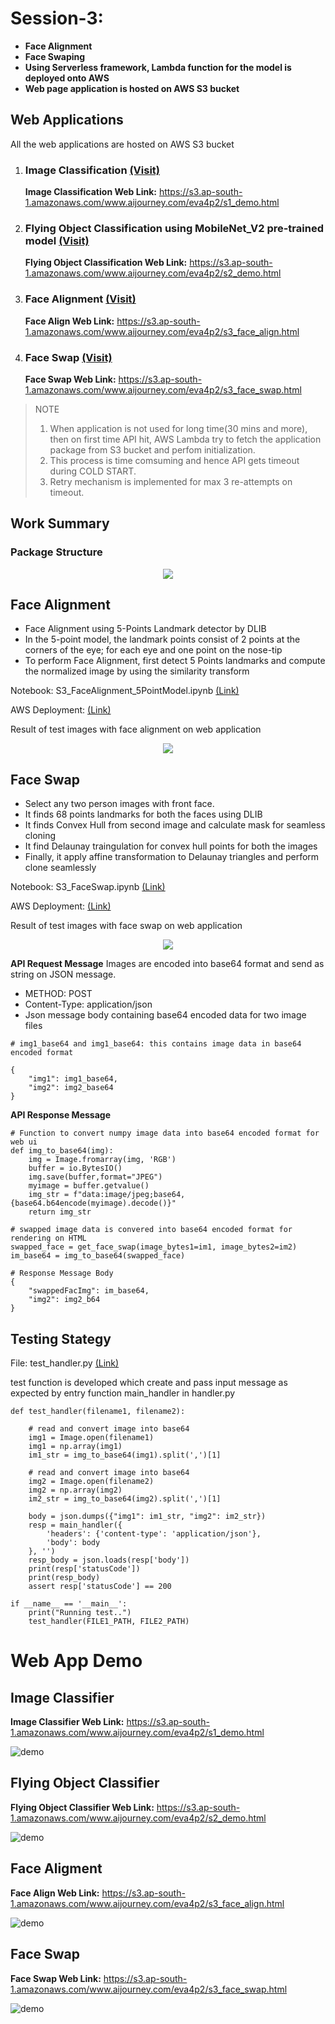 # Session-3: 
* **Face Alignment**
* **Face Swaping**
* **Using Serverless framework, Lambda function for the model is deployed onto AWS**
* **Web page application is hosted on AWS S3 bucket**


## Web Applications

All the web applications are hosted on AWS S3 bucket

1. ### Image Classification [(Visit)](https://s3.ap-south-1.amazonaws.com/www.aijourney.com/eva4p2/s1_demo.html)
   **Image Classification Web Link:** https://s3.ap-south-1.amazonaws.com/www.aijourney.com/eva4p2/s1_demo.html

2. ### Flying Object Classification using MobileNet_V2 pre-trained model [(Visit)](https://s3.ap-south-1.amazonaws.com/www.aijourney.com/eva4p2/s2_demo.html)
   **Flying Object Classification Web Link:** https://s3.ap-south-1.amazonaws.com/www.aijourney.com/eva4p2/s2_demo.html

3. ### Face Alignment [(Visit)](https://s3.ap-south-1.amazonaws.com/www.aijourney.com/eva4p2/s3_face_align.html)
   **Face Align Web Link:** https://s3.ap-south-1.amazonaws.com/www.aijourney.com/eva4p2/s3_face_align.html

4. ### Face Swap [(Visit)](https://s3.ap-south-1.amazonaws.com/www.aijourney.com/eva4p2/s3_face_swap.html)
   **Face Swap Web Link:** https://s3.ap-south-1.amazonaws.com/www.aijourney.com/eva4p2/s3_face_swap.html

>NOTE
> 1. When application is not used for long time(30 mins and more), then on first time API hit, AWS Lambda try to fetch the application package from S3 bucket and perfom initialization.
> 2. This process is time comsuming and hence API gets timeout during COLD START. 
> 3. Retry mechanism is implemented for max 3 re-attempts on timeout. 

## Work Summary

### Package Structure

<p align="center"><img style="max-width:800px" src="doc_images/folder_structure.png"></p>

## Face Alignment

* Face Alignment using 5-Points Landmark detector by DLIB
* In the 5-point model, the landmark points consist of 2 points at the corners of the eye; for each eye and one point on the nose-tip
* To perform Face Alignment, first detect 5 Points landmarks and compute the normalized image by using the similarity transform

Notebook: S3_FaceAlignment_5PointModel.ipynb [(Link)](notebooks/S3_FaceAlignment_5PointModel.ipynb)

AWS Deployment: [(Link)](aws_deployment/s3-face-align-aws)

Result of test images with face alignment on web application

<p align="center"><img style="max-width:800px" src="doc_images/face_align_result.png"></p>


## Face Swap

* Select any two person images with front face.
* It finds 68 points landmarks for both the faces using DLIB
* It finds Convex Hull from second image and calculate mask for seamless cloning
* It find Delaunay traingulation for convex hull points for both the images
* Finally, it apply affine transformation to Delaunay triangles and perform clone seamlessly

Notebook: S3_FaceSwap.ipynb [(Link)](notebooks/S3_FaceSwap.ipynb)

AWS Deployment: [(Link)](aws_deployment/s3-face-swap-aws)

Result of test images with face swap on web application

<p align="center"><img style="max-width:800px" src="doc_images/face_swap_result.png"></p>

**API Request Message**
Images are encoded into base64 format and send as string on JSON message.
* METHOD: POST
* Content-Type: application/json
* Json message body containing base64 encoded data for two image files

```
# img1_base64 and img1_base64: this contains image data in base64 encoded format

{
	"img1": img1_base64,
	"img2": img2_base64
}
```

**API Response Message**
```
# Function to convert numpy image data into base64 encoded format for web ui
def img_to_base64(img):
    img = Image.fromarray(img, 'RGB') 
    buffer = io.BytesIO()
    img.save(buffer,format="JPEG")
    myimage = buffer.getvalue()                     
    img_str = f"data:image/jpeg;base64,{base64.b64encode(myimage).decode()}"
    return img_str

# swapped image data is convered into base64 encoded format for rendering on HTML
swapped_face = get_face_swap(image_bytes1=im1, image_bytes2=im2)
im_base64 = img_to_base64(swapped_face)

# Response Message Body
{
	"swappedFacImg": im_base64,
	"img2": img2_b64
}
```

## Testing Stategy

File: test_handler.py [(Link)](aws_deployment/s3-face-swap-aws/test/test_handler.py)

test function is developed which create and pass input message as expected by entry function main_handler in handler.py 

```
def test_handler(filename1, filename2):

    # read and convert image into base64
    img1 = Image.open(filename1)
    img1 = np.array(img1)
    im1_str = img_to_base64(img1).split(',')[1]

    # read and convert image into base64
    img2 = Image.open(filename2)
    img2 = np.array(img2)
    im2_str = img_to_base64(img2).split(',')[1]

    body = json.dumps({"img1": im1_str, "img2": im2_str})
    resp = main_handler({
        'headers': {'content-type': 'application/json'},
        'body': body
    }, '')
    resp_body = json.loads(resp['body'])
    print(resp['statusCode'])
    print(resp_body)
    assert resp['statusCode'] == 200

if __name__ == '__main__':
    print("Running test..")
    test_handler(FILE1_PATH, FILE2_PATH)
```

# Web App Demo

## Image Classifier

**Image Classifier Web Link:** https://s3.ap-south-1.amazonaws.com/www.aijourney.com/eva4p2/s1_demo.html

![demo](doc_images/s1_demo.gif)

## Flying Object Classifier

**Flying Object Classifier Web Link:** https://s3.ap-south-1.amazonaws.com/www.aijourney.com/eva4p2/s2_demo.html

![demo](doc_images/s2_demo.gif)

## Face Aligment

**Face Align Web Link:** https://s3.ap-south-1.amazonaws.com/www.aijourney.com/eva4p2/s3_face_align.html

![demo](doc_images/s3_demo_face_align.gif)


## Face Swap

**Face Swap Web Link:** https://s3.ap-south-1.amazonaws.com/www.aijourney.com/eva4p2/s3_face_swap.html

![demo](doc_images/s3_demo_face_swap.gif)




